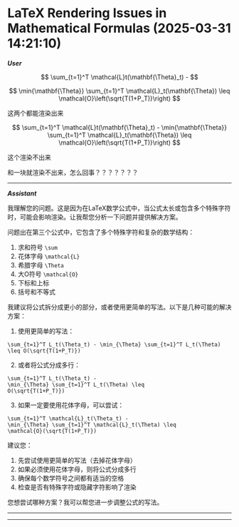 <!-- Generated by SpecStory -->

# LaTeX Rendering Issues in Mathematical Formulas (2025-03-31 14:21:10)

_**User**_

$$
\sum_{t=1}^T \mathcal{L}t(\mathbf{\Theta}_t) - 
$$

$$
\min{\mathbf{\Theta}} \sum_{t=1}^T \mathcal{L}_t(\mathbf{\Theta}) \leq \mathcal{O}\left(\sqrt{T(1+P_T)}\right)
$$

这两个都能渲染出来

$$
\sum_{t=1}^T \mathcal{L}t(\mathbf{\Theta}_t) - \min{\mathbf{\Theta}} \sum_{t=1}^T \mathcal{L}_t(\mathbf{\Theta}) \leq \mathcal{O}\left(\sqrt{T(1+P_T)}\right)
$$

这个渲染不出来

和一块就渲染不出来，怎么回事？？？？？？？

---

_**Assistant**_

我理解您的问题。这是因为在LaTeX数学公式中，当公式太长或包含多个特殊字符时，可能会影响渲染。让我帮您分析一下问题并提供解决方案。

问题出在第三个公式中，它包含了多个特殊字符和复杂的数学结构：
1. 求和符号 `\sum`
2. 花体字母 `\mathcal{L}`
3. 希腊字母 `\Theta`
4. 大O符号 `\mathcal{O}`
5. 下标和上标
6. 括号和不等式

我建议将公式拆分成更小的部分，或者使用更简单的写法。以下是几种可能的解决方案：

1. 使用更简单的写法：
```
\sum_{t=1}^T L_t(\Theta_t) - \min_{\Theta} \sum_{t=1}^T L_t(\Theta) \leq O(\sqrt{T(1+P_T)})
```

2. 或者将公式分成多行：
```
\sum_{t=1}^T L_t(\Theta_t) - 
\min_{\Theta} \sum_{t=1}^T L_t(\Theta) \leq 
O(\sqrt{T(1+P_T)})
```

3. 如果一定要使用花体字母，可以尝试：
```
\sum_{t=1}^T \mathcal{L}_t(\Theta_t) - 
\min_{\Theta} \sum_{t=1}^T \mathcal{L}_t(\Theta) \leq 
\mathcal{O}(\sqrt{T(1+P_T)})
```

建议您：
1. 先尝试使用更简单的写法（去掉花体字母）
2. 如果必须使用花体字母，则将公式分成多行
3. 确保每个数学符号之间都有适当的空格
4. 检查是否有特殊字符或隐藏字符影响了渲染

您想尝试哪种方案？我可以帮您进一步调整公式的写法。

---



---

